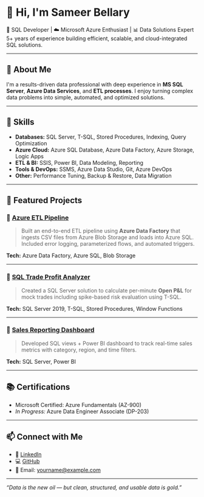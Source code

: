 # 👋 Hi, I'm Sameer Bellary

🎯 SQL Developer | ☁️ Microsoft Azure Enthusiast | 📊 Data Solutions Expert  
5+ years of experience building efficient, scalable, and cloud-integrated SQL solutions.

---

## 🧠 About Me

I'm a results-driven data professional with deep experience in **MS SQL Server**, **Azure Data Services**, and **ETL processes**. I enjoy turning complex data problems into simple, automated, and optimized solutions.

---

## 💼 Skills

- **Databases:** SQL Server, T-SQL, Stored Procedures, Indexing, Query Optimization  
- **Azure Cloud:** Azure SQL Database, Azure Data Factory, Azure Storage, Logic Apps  
- **ETL & BI:** SSIS, Power BI, Data Modeling, Reporting  
- **Tools & DevOps:** SSMS, Azure Data Studio, Git, Azure DevOps  
- **Other:** Performance Tuning, Backup & Restore, Data Migration

---

## 🚀 Featured Projects

### 🔹 [Azure ETL Pipeline](https://github.com/sameersam19/Azure-ETL-Pipeline)
> Built an end-to-end ETL pipeline using **Azure Data Factory** that ingests CSV files from Azure Blob Storage and loads into Azure SQL. Included error logging, parameterized flows, and automated triggers.

**Tech:** Azure Data Factory, Azure SQL, Blob Storage

---

### 🔹 [SQL Trade Profit Analyzer](https://github.com/sameersam19/SQL-Trade-Profit-Analyzer)
> Created a SQL Server solution to calculate per-minute **Open P&L** for mock trades including spike-based risk evaluation using T-SQL.

**Tech:** SQL Server 2019, T-SQL, Stored Procedures, Window Functions

---

### 🔹 [Sales Reporting Dashboard](https://github.com/sameersam19/Sales-Dashboard)
> Developed SQL views + Power BI dashboard to track real-time sales metrics with category, region, and time filters.

**Tech:** SQL Server, Power BI

---

## 📚 Certifications

- Microsoft Certified: Azure Fundamentals (AZ-900)
- *In Progress:* Azure Data Engineer Associate (DP-203)

---

## 📫 Connect with Me

- 💼 [LinkedIn](https://www.linkedin.com/in/sameersam19)
- 💻 [GitHub](https://github.com/sameersam19)
- 📧 Email: yourname@example.com

---

_“Data is the new oil — but clean, structured, and usable data is gold.”_
